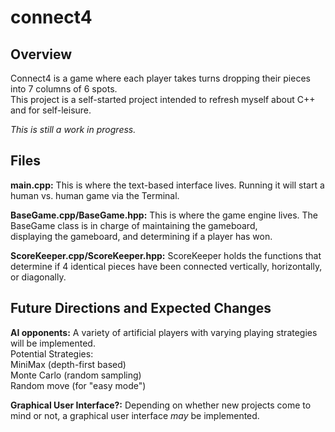 # connect4

## Overview

Connect4 is a game where each player takes turns dropping their pieces into 7 columns of 6 spots.<br/>
This project is a self-started project intended to refresh myself about C++ and for self-leisure.<br/>

*This is still a work in progress.*

## Files

**main.cpp:** 
This is where the text-based interface lives. Running it will start a human vs. human game via the Terminal.<br/>

**BaseGame.cpp/BaseGame.hpp:**
This is where the game engine lives. The BaseGame class is in charge of maintaining the gameboard,<br/>
displaying the gameboard, and determining if a player has won.

**ScoreKeeper.cpp/ScoreKeeper.hpp:**
ScoreKeeper holds the functions that determine if 4 identical pieces have been connected vertically, horizontally,<br/>
or diagonally.


## Future Directions and Expected Changes

**AI opponents:**
A variety of artificial players with varying playing strategies will be implemented.<br/>
Potential Strategies:<br/> MiniMax (depth-first based)<br/> Monte Carlo (random sampling)<br/> Random move (for "easy mode")<br/>

**Graphical User Interface?:**
Depending on whether new projects come to mind or not, a graphical user interface *may* be implemented.
